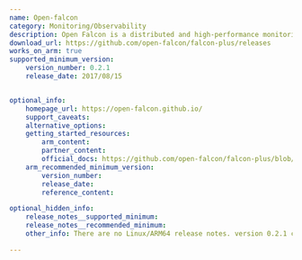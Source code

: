 ```yaml
---
name: Open-falcon
category: Monitoring/Observability
description: Open Falcon is a distributed and high-performance monitoring system. It's highly scalable, gives better performance with RRA(Round Robin Archive) mechanism, efficient, highly available, and flexible. It has a user-friendly dashboard, which can present multi-dimension graph.
download_url: https://github.com/open-falcon/falcon-plus/releases
works_on_arm: true
supported_minimum_version:
    version_number: 0.2.1
    release_date: 2017/08/15


optional_info:
    homepage_url: https://open-falcon.github.io/
    support_caveats:
    alternative_options:
    getting_started_resources:
        arm_content:
        partner_content:
        official_docs: https://github.com/open-falcon/falcon-plus/blob/master/README.md#getting-started
    arm_recommended_minimum_version:
        version_number:
        release_date:
        reference_content:

optional_hidden_info:
    release_notes__supported_minimum:
    release_notes__recommended_minimum:
    other_info: There are no Linux/ARM64 release notes. version 0.2.1 can be built from source on Neoverse N1 and open-falcon binary got generated, prior versions are failing to build on both AMD64 and ARM64. The docker images for open-falcon are not yet available for Linux/ARM64 in any version.

---
```

